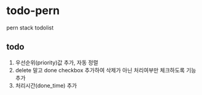 # todo-pern

pern stack todolist

## todo

1. 우선순위(priority)값 추가, 자동 정렬
2. delete 말고 done checkbox 추가하여 삭제가 아닌 처리여부만 체크하도록 기능 추가
3. 처리시간(done_time) 추가
